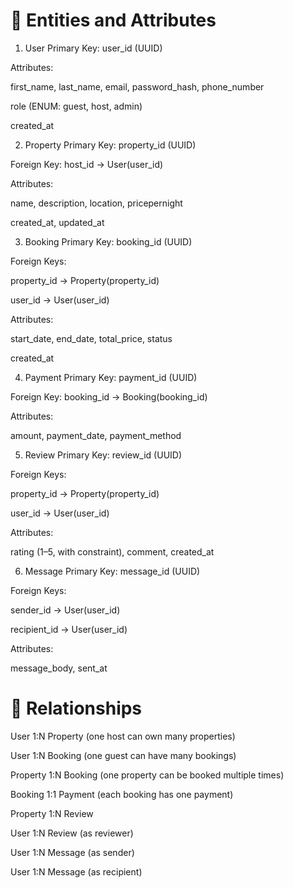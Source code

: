 # 🧱 Entities and Attributes
1. User
Primary Key: user_id (UUID)

Attributes:

first_name, last_name, email, password_hash, phone_number

role (ENUM: guest, host, admin)

created_at

2. Property
Primary Key: property_id (UUID)

Foreign Key: host_id → User(user_id)

Attributes:

name, description, location, pricepernight

created_at, updated_at

3. Booking
Primary Key: booking_id (UUID)

Foreign Keys:

property_id → Property(property_id)

user_id → User(user_id)

Attributes:

start_date, end_date, total_price, status

created_at

4. Payment
Primary Key: payment_id (UUID)

Foreign Key: booking_id → Booking(booking_id)

Attributes:

amount, payment_date, payment_method

5. Review
Primary Key: review_id (UUID)

Foreign Keys:

property_id → Property(property_id)

user_id → User(user_id)

Attributes:

rating (1–5, with constraint), comment, created_at

6. Message
Primary Key: message_id (UUID)

Foreign Keys:

sender_id → User(user_id)

recipient_id → User(user_id)

Attributes:

message_body, sent_at

# 🔁 Relationships
User 1:N Property (one host can own many properties)

User 1:N Booking (one guest can have many bookings)

Property 1:N Booking (one property can be booked multiple times)

Booking 1:1 Payment (each booking has one payment)

Property 1:N Review

User 1:N Review (as reviewer)

User 1:N Message (as sender)

User 1:N Message (as recipient)
